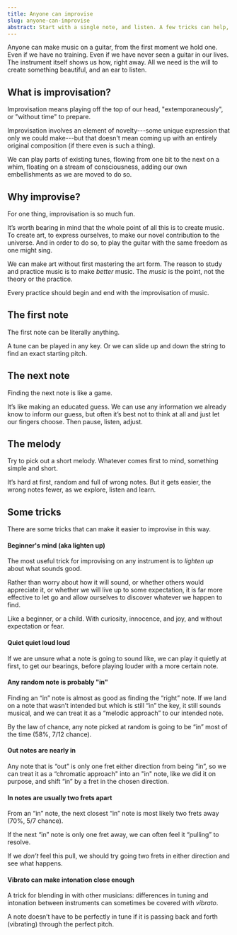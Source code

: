 ```yaml
---
title: Anyone can improvise
slug: anyone-can-improvise
abstract: Start with a single note, and listen. A few tricks can help, too.
---
```


Anyone can make music on a guitar,
from the first moment we hold one. 
Even if we have no training.
Even if we have never seen a guitar in our lives.
The instrument itself shows us how, right away. 
All we need is the will to create something beautiful, 
and an ear to listen.

## What is improvisation?

Improvisation means playing off the top of our head,
"extemporaneously",
or "without time" to prepare.

Improvisation involves an element of novelty---some 
unique expression that only we could make---but that 
doesn't mean coming up with an entirely original composition (if there even is such a thing).

We can play parts of existing tunes,
flowing from one bit to the next on a whim,
floating on a stream of consciousness,
adding our own embellishments as we are moved to do so. 

## Why improvise?

For one thing,
improvisation is so much fun.

It’s worth bearing in mind that the whole point of all this is to create music.
To create art, to express ourselves, to make our novel contribution to the universe.
And in order to do so,
to play the guitar with the same freedom as one might sing.

We can make art without first mastering the art form. 
The reason to study and practice music
is to make *better* music.
The *music* is the point,
not the theory or the practice.

Every practice should begin and end with the improvisation of music.

## The first note

The first note can be literally anything. 

A tune can be played in any key.
Or we can slide up and down the string to find an exact starting pitch. 

## The next note

Finding the next note is like a game. 

It’s like making an educated guess. 
We can use any information we already know to inform our guess,
but often it’s best not to think at all and just let our fingers choose.
Then
pause,
listen,
adjust.

## The melody

Try to pick out a short melody.
Whatever comes first to mind,
something simple and short. 

It’s hard at first,
random and full of wrong notes.
But it gets easier,
the wrong notes fewer,
as we explore, 
listen and learn.

## Some tricks

There are some tricks that can make it easier to improvise in this way. 

#### Beginner's mind (aka lighten up)

The most useful trick for improvising on any instrument is to *lighten up* about what sounds good.

Rather than worry about how it will sound,
or whether others would appreciate it,
or whether we will live up to some expectation,
it is far more effective to let go and allow ourselves to discover whatever we happen to find.

Like a beginner, or a child.
With curiosity, innocence, and joy, 
and without expectation or fear.

#### Quiet quiet loud loud

If we are unsure what a note is going to sound like, 
we can play it quietly at first,
to get our bearings,
before playing louder with a more certain note. 

#### Any random note is probably "in"

Finding an “in” note is almost as good as finding the “right” note. If we land on a note that wasn’t intended but which is still “in” the key,
it still sounds musical,
and we can treat it as a “melodic approach” to our intended note. 

By the law of chance, 
any note picked at random is going to be “in” most of the time (58%, 7/12 chance). 

#### Out notes are nearly in

Any note that is “out” is only one fret either direction from being “in”,
so we can treat it as a “chromatic approach" into an "in" note,
like we did it on purpose,
and shift “in” by a fret in the chosen direction. 

#### In notes are usually two frets apart

From an “in” note, 
the next closest “in” note is most likely two frets away (70%, 5/7 chance). 

If the next “in” note is only one fret away,
we can often feel it “pulling” to resolve.

If we *don’t* feel this pull,
we should try going two frets in either direction and see what happens.

#### Vibrato can make intonation close enough

A trick for blending in with other musicians:
differences in tuning and intonation between instruments can sometimes be covered with *vibrato*. 

A note doesn’t have to be perfectly in tune if it is passing back and forth 
(vibrating) through the perfect pitch. 
